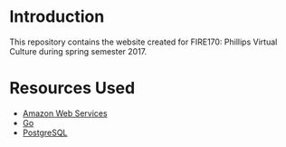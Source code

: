 # Introduction
This repository contains the website created for FIRE170: Phillips Virtual Culture during spring semester 2017.
# Resources Used
* [Amazon Web Services](http://aws.amazon.com)
* [Go](http://golang.org)
* [PostgreSQL](http://www.postgresql.org) 
